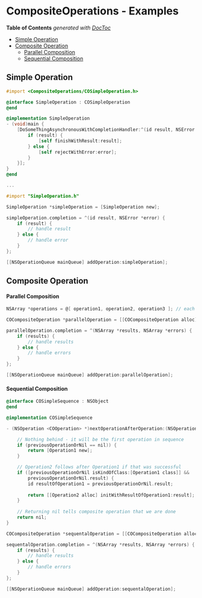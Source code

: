 # CompositeOperations - Examples

<!-- START doctoc generated TOC please keep comment here to allow auto update -->
<!-- DON'T EDIT THIS SECTION, INSTEAD RE-RUN doctoc TO UPDATE -->
**Table of Contents**  *generated with [DocToc](http://doctoc.herokuapp.com/)*

- [Simple Operation](#simple-operation)
- [Composite Operation](#composite-operation)
    - [Parallel Composition](#parallel-composition)
    - [Sequential Composition](#sequential-composition)

<!-- END doctoc generated TOC please keep comment here to allow auto update -->

## Simple Operation

```objective-c
#import <CompositeOperations/COSimpleOperation.h>

@interface SimpleOperation : COSimpleOperation
@end

@implementation SimpleOperation
- (void)main {
    [DoSomeThingAsynchronousWithCompletionHandler:^(id result, NSError *error){
        if (result) {
            [self finishWithResult:result];
        } else {
        	[self rejectWithError:error];
        }
    }];
}
@end

...

#import "SimpleOperation.h"

SimpleOperation *simpleOperation = [SimpleOperation new];

simpleOperation.completion = ^(id result, NSError *error) {
    if (result) {
        // handle result
    } else {
        // handle error
    }
};

[[NSOperationQueue mainQueue] addOperation:simpleOperation];
```

## Composite Operation

#### Parallel Composition

```objective-c
NSArray *operations = @[ operation1, operation2, operation3 ]; // each operation is NSOperation <COOperation> *

COCompositeOperation *parallelOperation = [[COCompositeOperation alloc] initWithOperations:operations];

parallelOperation.completion = ^(NSArray *results, NSArray *errors) {
    if (results) {
        // handle results
    } else {
        // handle errors
    }
};

[[NSOperationQueue mainQueue] addOperation:parallelOperation];
```

#### Sequential Composition

```objective-c
@interface COSimpleSequence : NSObject
@end

@implementation COSimpleSequence

- (NSOperation <COOperation> *)nextOperationAfterOperation:(NSOperation <COOperation> *)previousOperationOrNil {

    // Nothing behind - it will be the first operation in sequence
    if (previousOperationOrNil == nil)) {
        return [Operation1 new];
    }

    // Operation2 follows after Operation1 if that was successful
    if ([previousOperationOrNil isKindOfClass:[Operation1 class]] &&
        previousOperationOrNil.result) {
        id resultOfOperation1 = previousOperationOrNil.result;
        
        return [[Operation2 alloc] initWithResultOfOperation1:result];
    }
    
    // Returning nil tells composite operation that we are done
    return nil;
}

COCompositeOperation *sequentalOperation = [[COCompositeOperation alloc] initWithOperations:operations];

sequentalOperation.completion = ^(NSArray *results, NSArray *errors) {
    if (results) {
        // handle results
    } else {
        // handle errors
    }
};

[[NSOperationQueue mainQueue] addOperation:sequentalOperation];
```
